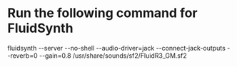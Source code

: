 # Run the following command for FluidSynth
fluidsynth --server --no-shell --audio-driver=jack --connect-jack-outputs --reverb=0 --gain=0.8 /usr/share/sounds/sf2/FluidR3_GM.sf2
